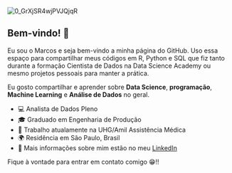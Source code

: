 ![0_GrXjSR4wjPVJQjqR](https://user-images.githubusercontent.com/91103250/196038687-5e0be0e0-b705-4795-84a8-f7251088d1c9.jpg)
## Bem-vindo! 👋

Eu sou o Marcos e seja bem-vindo a minha página do GitHub. Uso essa espaço para compartilhar meus códigos em R, Python e SQL que fiz tanto durante a formação Cientista de Dados na Data Science Academy ou mesmo projetos pessoais para manter a prática.


Eu gosto compartilhar e aprender sobre **Data Science**, **programação**, **Machine Learning** e **Análise de Dados** no geral. 

- 💻 Analista de Dados Pleno
- 🎓 Graduado em Engenharia de Produção  
- 🏢 Trabalho atualamente na UHG/Amil Assistência Médica
- 🌍 Residência em São Paulo, Brasil
- 📢 Mais informações sobre mim estão no meu [LinkedIn](https://www.linkedin.com/in/marcos-de-morais-silva/)

Fique à vontade para entrar em contato comigo 😁!!
